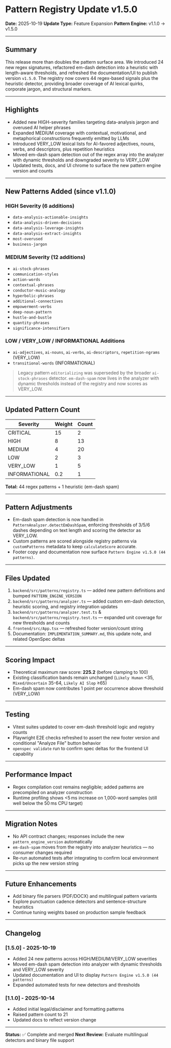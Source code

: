 # Pattern Registry Update v1.5.0

**Date:** 2025-10-19
**Update Type:** Feature Expansion
**Pattern Engine:** v1.1.0 → v1.5.0

---

## Summary

This release more than doubles the pattern surface area. We introduced 24 new regex signatures, refactored em-dash detection into a heuristic with length-aware thresholds, and refreshed the documentation/UI to publish version `v1.5.0`. The registry now covers 44 regex-based signals plus the heuristic detector, providing broader coverage of AI lexical quirks, corporate jargon, and structural markers.

---

## Highlights

- Added new HIGH-severity families targeting data-analysis jargon and overused AI helper phrases
- Expanded MEDIUM coverage with contextual, motivational, and metaphorical constructions frequently emitted by LLMs
- Introduced VERY_LOW lexical lists for AI-favored adjectives, nouns, verbs, and descriptors, plus repetition heuristics
- Moved em-dash spam detection out of the regex array into the analyzer with dynamic thresholds and downgraded severity to VERY_LOW
- Updated tests, docs, and UI chrome to surface the new pattern engine version and counts

---

## New Patterns Added (since v1.1.0)

### HIGH Severity (6 additions)
- `data-analysis-actionable-insights`
- `data-analysis-driven-decisions`
- `data-analysis-leverage-insights`
- `data-analysis-extract-insights`
- `most-overused`
- `business-jargon`

### MEDIUM Severity (12 additions)
- `ai-stock-phrases`
- `communication-styles`
- `action-words`
- `contextual-phrases`
- `conductor-music-analogy`
- `hyperbolic-phrases`
- `additional-connectives`
- `empowerment-verbs`
- `deep-noun-pattern`
- `hustle-and-bustle`
- `quantity-phrases`
- `significance-intensifiers`

### LOW / VERY_LOW / INFORMATIONAL Additions
- `ai-adjectives`, `ai-nouns`, `ai-verbs`, `ai-descriptors`, `repetition-ngrams` (VERY_LOW)
- `transitional-words` (INFORMATIONAL)

> Legacy pattern `editorializing` was superseded by the broader `ai-stock-phrases` detector. `em-dash-spam` now lives in the analyzer with dynamic thresholds instead of the registry and now scores as VERY_LOW.

---

## Updated Pattern Count

| Severity | Weight | Count |
|----------|--------|-------|
| CRITICAL | 15     | 2     |
| HIGH     | 8      | 13    |
| MEDIUM   | 4      | 20    |
| LOW      | 2      | 3     |
| VERY_LOW | 1      | 5     |
| INFORMATIONAL | 0.2 | 1 |

**Total:** 44 regex patterns + 1 heuristic (em-dash spam)

---

## Pattern Adjustments

- Em-dash spam detection is now handled in `PatternAnalyzer.detectEmDashSpam`, enforcing thresholds of 3/5/6 dashes depending on text length and scoring the detector as VERY_LOW.
- Custom patterns are scored alongside registry patterns via `customPatterns` metadata to keep `calculateScore` accurate.
- Footer copy and documentation now surface `Pattern Engine v1.5.0 (44 patterns)`.

---

## Files Updated

1. `backend/src/patterns/registry.ts` — added new pattern definitions and bumped `PATTERN_ENGINE_VERSION`
2. `backend/src/patterns/analyzer.ts` — added custom em-dash detection, heuristic scoring, and registry integration updates
3. `backend/src/patterns/analyzer.test.ts` & `backend/src/patterns/registry.test.ts` — expanded unit coverage for new thresholds and counts
4. `frontend/src/App.tsx` — refreshed footer version/count string
5. Documentation: `IMPLEMENTATION_SUMMARY.md`, this update note, and related OpenSpec deltas

---

## Scoring Impact

- Theoretical maximum raw score: **225.2** (before clamping to 100)
- Existing classification bands remain unchanged (`Likely Human` <35, `Mixed/Uncertain` 35-64, `Likely AI Slop` ≥65)
- Em-dash spam now contributes 1 point per occurrence above threshold (VERY_LOW)

---

## Testing

- Vitest suites updated to cover em-dash threshold logic and registry counts
- Playwright E2E checks refreshed to assert the new footer version and conditional "Analyze File" button behavior
- `openspec validate` run to confirm spec deltas for the frontend UI capability

---

## Performance Impact

- Regex compilation cost remains negligible; added patterns are precompiled on analyzer construction
- Runtime profiling shows <5 ms increase on 1,000-word samples (still well below the 50 ms CPU target)

---

## Migration Notes

- No API contract changes; responses include the new `pattern_engine_version` automatically
- `em-dash-spam` moves from the registry into analyzer heuristics — no consumer changes required
- Re-run automated tests after integrating to confirm local environment picks up the new version string

---

## Future Enhancements

- Add binary file parsers (PDF/DOCX) and multilingual pattern variants
- Explore punctuation cadence detectors and sentence-structure heuristics
- Continue tuning weights based on production sample feedback

---

## Changelog

### [1.5.0] - 2025-10-19
- Added 24 new patterns across HIGH/MEDIUM/VERY_LOW severities
- Moved em-dash spam detection into analyzer with dynamic thresholds and VERY_LOW severity
- Updated documentation and UI to display `Pattern Engine v1.5.0 (44 patterns)`
- Expanded automated tests for new detectors and thresholds

### [1.1.0] - 2025-10-14
- Added initial legal/disclaimer and formatting patterns
- Raised pattern count to 21
- Updated docs to reflect version change

---

**Status:** ✅ Complete and merged
**Next Review:** Evaluate multilingual detectors and binary file support
